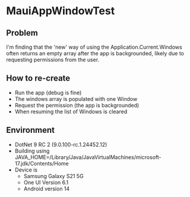 # MauiAppWindowTest

## Problem

I'm finding that the 'new' way of using the Application.Current.Windows often returns an empty array after the app is backgrounded, likely due to requesting permissions from the user.

## How to re-create

 - Run the app (debug is fine)
 - The windows array is populated with one Window
 - Request the permission (the app is backgrounded)
 - When resuming the list of Windows is cleared

## Environment

- DotNet 9 RC 2 (9.0.100-rc.1.24452.12)
- Building using JAVA_HOME=/Library/Java/JavaVirtualMachines/microsoft-17.jdk/Contents/Home
- Device is 
  - Samsung Galaxy S21 5G
  - One UI Version 6.1
  - Android version 14


